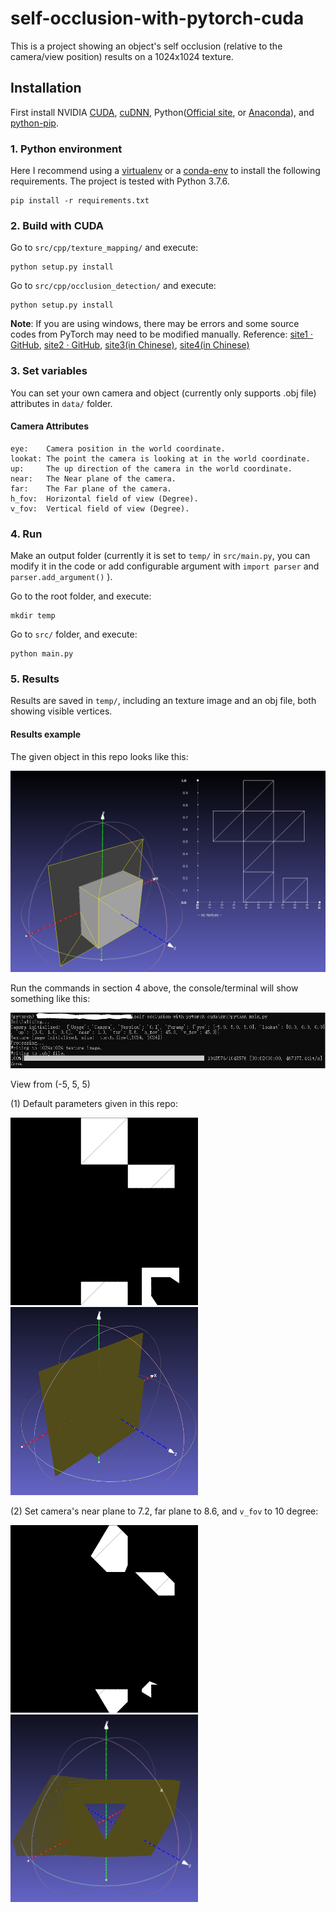 # self-occlusion-with-pytorch-cuda

This is a project showing an object's self occlusion (relative to the camera/view position) results on a 1024x1024 texture.

## Installation

First install NVIDIA [CUDA](https://developer.nvidia.com/cuda-downloads), [cuDNN](https://developer.nvidia.com/cudnn), Python([Official site](https://www.python.org/), or [Anaconda](https://www.anaconda.com/)), and [python-pip](https://pypi.org/project/pip/).

### 1. Python environment

Here I recommend using a [virtualenv](https://docs.python.org/3/tutorial/venv.html) or a [conda-env](https://docs.conda.io/projects/conda/en/latest/user-guide/tasks/manage-environments.html) to install the following requirements. The project is tested with Python 3.7.6. 

```shell
pip install -r requirements.txt
```

### 2. Build with CUDA

Go to `src/cpp/texture_mapping/` and execute:

```shell
python setup.py install
```

Go to `src/cpp/occlusion_detection/` and execute:

```shell
python setup.py install
```

**Note**: If you are using windows, there may be errors and some source codes from PyTorch may need to be modified manually. Reference: [site1 · GitHub](https://github.com/pytorch/pytorch/issues/55266), [site2 · GitHub](https://github.com/pytorch/pytorch/issues/43480), [site3(in Chinese)](https://zhuanlan.zhihu.com/p/340973730), [site4(in Chinese)](https://blog.csdn.net/weixin_41943311/article/details/118082017)

### 3. Set variables

You can set your own camera and object (currently only supports .obj file) attributes in `data/` folder.

#### Camera Attributes

```
eye: 	Camera position in the world coordinate.
lookat:	The point the camera is looking at in the world coordinate.
up:		The up direction of the camera in the world coordinate.
near:	The Near plane of the camera.
far:	The Far plane of the camera.
h_fov:	Horizontal field of view (Degree).
v_fov:	Vertical field of view (Degree).
```

### 4. Run

Make an output folder (currently it is set to `temp/` in `src/main.py`, you can modify it in the code or add configurable argument with `import parser` and `parser.add_argument()` ).

Go to the root folder, and execute:

```shell
mkdir temp
```

Go to `src/` folder, and execute:

```shell
python main.py
```

### 5. Results

Results are saved in `temp/`, including an texture image and an obj file, both showing visible vertices.

#### Results example

The given object in this repo looks like this:

![](images/data_cube.PNG)

Run the commands in section 4 above, the console/terminal will show something like this:

![](images/console.PNG)

View from (-5, 5, 5)

(1) Default parameters given in this repo:

<img src='images/view1_tex0_10.png' width=300px><img src='images/view1_10.png' width=300px>

(2) Set camera's near plane to 7.2, far plane to 8.6, and `v_fov` to 10 degree:

<img src='images/view1_tex0_10_7-2_8-6.png' width=300px><img src='images/view1_10_7-2_8-6.png' width=300px>